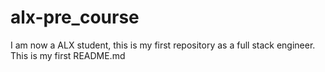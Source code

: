 # alx-pre_course
I am now a ALX  student, this is my first repository as a full stack engineer.
This is my first README.md
